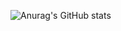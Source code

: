 ![Anurag's GitHub stats](https://github-readme-stats.vercel.app/api?username=howlDeveloper&show_icons=true&theme=radical)
